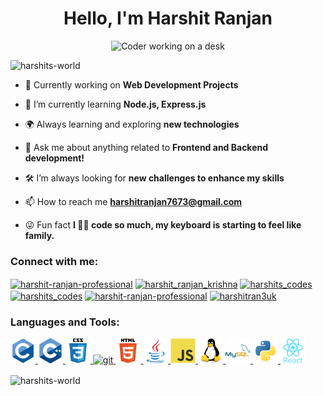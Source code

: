 <h1 align="center">Hello, I'm Harshit Ranjan</h1>
<p align="center">
  <img src="https://www.google.com/url?sa=i&url=https%3A%2F%2Fgithub.com%2Fmadhavagarwal3012%2Fmadhavagarwal3012&psig=AOvVaw288XNc-GaThDU60iz0Im3h&ust=1735680995331000&source=images&cd=vfe&opi=89978449&ved=0CBMQjRxqFwoTCLjW69-50IoDFQAAAAAdAAAAABAE" alt="Coder working on a desk" width="500" />
</p>
<p align="left"> <img src="https://komarev.com/ghpvc/?username=harshits-world&label=Profile%20views&color=0e75b6&style=flat" alt="harshits-world" /> </p>

- 🔭 Currently working on **Web Development Projects**

- 🌱 I’m currently learning **Node.js, Express.js**

- 🌍 Always learning and exploring **new technologies**

- 💬 Ask me about anything related to **Frontend and Backend development!**

- 🛠️ I’m always looking for **new challenges to enhance my skills**

- 📫 How to reach me **harshitranjan7673@gmail.com**

- 😜 Fun fact **I 🧑‍💻 code so much, my keyboard is starting to feel like family.**

<h3 align="left">Connect with me:</h3>
<p align="left">
<a href="https://linkedin.com/in/harshit-ranjan-professional" target="blank"><img align="center" src="https://raw.githubusercontent.com/rahuldkjain/github-profile-readme-generator/master/src/images/icons/Social/linked-in-alt.svg" alt="harshit-ranjan-professional" height="30" width="40" /></a>
<a href="https://instagram.com/harshit_ranjan_krishna" target="blank"><img align="center" src="https://raw.githubusercontent.com/rahuldkjain/github-profile-readme-generator/master/src/images/icons/Social/instagram.svg" alt="harshit_ranjan_krishna" height="30" width="40" /></a>
<a href="https://www.codechef.com/users/harshits_codes" target="blank"><img align="center" src="https://cdn.jsdelivr.net/npm/simple-icons@3.1.0/icons/codechef.svg" alt="harshits_codes" height="30" width="40" /></a>
<a href="https://codeforces.com/profile/harshits_codes" target="blank"><img align="center" src="https://raw.githubusercontent.com/rahuldkjain/github-profile-readme-generator/master/src/images/icons/Social/codeforces.svg" alt="harshits_codes" height="30" width="40" /></a>
<a href="https://www.leetcode.com/harshit-ranjan-professional" target="blank"><img align="center" src="https://raw.githubusercontent.com/rahuldkjain/github-profile-readme-generator/master/src/images/icons/Social/leet-code.svg" alt="harshit-ranjan-professional" height="30" width="40" /></a>
<a href="https://auth.geeksforgeeks.org/user/harshitran3uk" target="blank"><img align="center" src="https://raw.githubusercontent.com/rahuldkjain/github-profile-readme-generator/master/src/images/icons/Social/geeks-for-geeks.svg" alt="harshitran3uk" height="30" width="40" /></a>
</p>

<h3 align="left">Languages and Tools:</h3>
<p align="left"> <a href="https://www.cprogramming.com/" target="_blank" rel="noreferrer"> <img src="https://raw.githubusercontent.com/devicons/devicon/master/icons/c/c-original.svg" alt="c" width="40" height="40"/> </a> <a href="https://www.w3schools.com/cpp/" target="_blank" rel="noreferrer"> <img src="https://raw.githubusercontent.com/devicons/devicon/master/icons/cplusplus/cplusplus-original.svg" alt="cplusplus" width="40" height="40"/> </a> <a href="https://www.w3schools.com/css/" target="_blank" rel="noreferrer"> <img src="https://raw.githubusercontent.com/devicons/devicon/master/icons/css3/css3-original-wordmark.svg" alt="css3" width="40" height="40"/> </a> <a href="https://git-scm.com/" target="_blank" rel="noreferrer"> <img src="https://www.vectorlogo.zone/logos/git-scm/git-scm-icon.svg" alt="git" width="40" height="40"/> </a> <a href="https://www.w3.org/html/" target="_blank" rel="noreferrer"> <img src="https://raw.githubusercontent.com/devicons/devicon/master/icons/html5/html5-original-wordmark.svg" alt="html5" width="40" height="40"/> </a> <a href="https://www.java.com" target="_blank" rel="noreferrer"> <img src="https://raw.githubusercontent.com/devicons/devicon/master/icons/java/java-original.svg" alt="java" width="40" height="40"/> </a> <a href="https://developer.mozilla.org/en-US/docs/Web/JavaScript" target="_blank" rel="noreferrer"> <img src="https://raw.githubusercontent.com/devicons/devicon/master/icons/javascript/javascript-original.svg" alt="javascript" width="40" height="40"/> </a> <a href="https://www.linux.org/" target="_blank" rel="noreferrer"> <img src="https://raw.githubusercontent.com/devicons/devicon/master/icons/linux/linux-original.svg" alt="linux" width="40" height="40"/> </a> <a href="https://www.mysql.com/" target="_blank" rel="noreferrer"> <img src="https://raw.githubusercontent.com/devicons/devicon/master/icons/mysql/mysql-original-wordmark.svg" alt="mysql" width="40" height="40"/> </a> <a href="https://www.python.org" target="_blank" rel="noreferrer"> <img src="https://raw.githubusercontent.com/devicons/devicon/master/icons/python/python-original.svg" alt="python" width="40" height="40"/> </a> <a href="https://reactjs.org/" target="_blank" rel="noreferrer"> <img src="https://raw.githubusercontent.com/devicons/devicon/master/icons/react/react-original-wordmark.svg" alt="react" width="40" height="40"/> </a> </p>

<p><img align="center" src="https://github-readme-stats.vercel.app/api/top-langs?username=harshits-world&show_icons=true&locale=en&layout=compact" alt="harshits-world" /></p>
